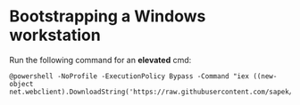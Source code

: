 Bootstrapping a Windows workstation
===================================

Run the following command for an **elevated** cmd:

    @powershell -NoProfile -ExecutionPolicy Bypass -Command "iex ((new-object net.webclient).DownloadString('https://raw.githubusercontent.com/sapek/dotfiles/master/bootstrap.ps1'))"
    
